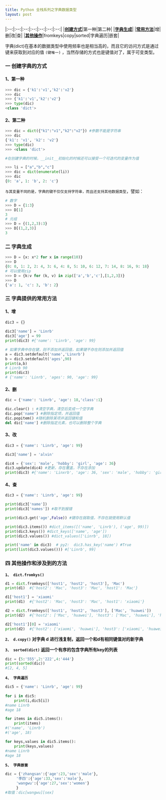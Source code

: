 ```yaml
---
title: Python 全栈系列之字典数据类型
layout: post
---
```


<div id='toggle'></div>

|:--:|:--:|:--:|:--:|:--:|:--:|:--:|
|**[创建方式](#z1)**|第一种|第二种|
|**[字典生成](#z2)**|
|**[常用方法](#z3)**|增|删|改|查|
|**[其他操作](#z4)**|fromkeys|copy|sorted|字典遍历|嵌套|


字典(dict)在基本的数据类型中使用频率也是相当高的，而且它的访问方式是通过键来获取到对应的值 `(键唯一)` ，当然存储的方式也是键值对了，属于可变类型。  

<h3 id='z1'>一 创建字典的方式</h3>

#### 1、第一种

```python
>>> dic = {'k1':'v1','k2':'v2'}
>>> dic
>>> {'k1':'v1','k2':'v2'}
>>> type(dic)
<class 'dict'>
```

#### 2、第二种

```python
>>> dic = dict({"k1":"v1","k2":"v2"}) #参数不能是字符串
>>> dic
{'k1': 'v1', 'k2': 'v2'}
>>> type(dic)
>>> <class 'dict'>
```
```python
#在创建字典的时候，__init__初始化的时候还可以接受一个可迭代的变量作为值

>>> li = ["a","b","c"]
>>> dic = dict(enumerate(li))
>>> dic
{0: 'a', 1: 'b', 2: 'c'}
```

`与其变量不同的是，字典的键不仅仅支持字符串，而且还支持其他数据类型`，譬如：
```python
# 数字
>>> D = {1:3}
>>> D[1]
3
# 元组
>>> D = {(1,2,3):3}
>>> D[(1,2,3)]
3
```

<h3 id='z2'>二 字典生成</h3>

```python
>>> D = {x: x*2 for x in range(10)}
>>> D
{0: 0, 1: 2, 2: 4, 3: 6, 4: 8, 5: 10, 6: 12, 7: 14, 8: 16, 9: 18}
# 可以使用zip
>>> D = {k:v for (k, v) in zip(['a','b','c'],[1,2,3])}
>>> D
{'a': 1, 'c': 3, 'b': 2}
```

<h3 id='z3'>三 字典提供的常用方法</h3>

#### 1、增
```python
dic3 = {}
 
dic3['name'] = 'Linrb'
dic3['age'] = 99
print(dic3) #{'name': 'Linrb', 'age': 99}

# 如果字典中存在键，则不添加并返回值，如果键不存在则添加并返回值
a = dic3.setdefault('name','Linxrb')
b = dic3.setdefault('ages',90)
print(a,b)
# Linrb 90
print(dic3)
# {'name': 'Linrb', 'ages': 90, 'age': 99}
```

#### 2、删

```python
dic = {'name': 'Linrb', 'age': 18,'class':1}

dic.clear() : #清空字典，清空后变成一个空字典
dic.pop('name') #删除指定项，并返回值
dic.popitem() #随机删除某项并返回键和值
del dic['name'] #删除指定元素，也可以删除整个字典

```
#### 3、改

```python
dic3 = {'name': 'Linrb', 'age': 99}

dic3['name'] = 'alvin'

dic4 = {'sex': 'male', 'hobby': 'girl', 'age': 36}
dic3.update(dic4) #更新，存在覆盖，不存在添加
print(dic3) #{'name': 'Linxrb', 'age': 36, 'sex': 'male', 'hobby': 'girl'}

```

#### 4、查

```python
dic3 = {'name': 'Linrb', 'age': 99}

print(dic3['name'])
print(dic3['names']) #取不到报错

print(dic3.get('age',False)) #键存在就取值，不存在就使用默认值

print(dic3.items()) #dict_items([('name', 'Linrb'), ('age', 99)])
print(dic3.keys()) #dict_keys(['name', 'age'])
print(dic3.values()) #dict_values(['Linrb', 18])

print('name' in dic3)  # py2:  dic3.has_key('name') #True
print(list(dic3.values())) #['Linrb', 99]
```

<h3 id='z4'>四 其他操作和涉及到的方法</h3>

**`1、 dict.fromkys()`**
```python
d1 = dict.fromkeys(['host1', 'host2', 'host3'], 'Mac')
print(d1)  #{'host2': 'Mac', 'host3': 'Mac', 'host1': 'Mac'}

d1['host1'] = 'xiaomi'
print(d1)  #{'host2': 'Mac', 'host3': 'Mac', 'host1': 'xiaomi'}

d2 = dict.fromkeys(['host1', 'host2', 'host3'], ['Mac', 'huawei'])
print(d2)  #{'host2': ['Mac', 'huawei'], 'host3': ['Mac', 'huawei'], 'host1': ['Mac', 'huawei']}

d2['host1'][0] = 'xiaomi'
print(d2)  #{'host2': ['xiaomi', 'huawei'], 'host3': ['xiaomi', 'huawei'], 'host1': ['xiaomi', 'huawei']}
```

**`2、 d.copy()` 对字典 d 进行浅复制，返回一个和d有相同键值对的新字典**  

**`3、 sorted(dict)` 返回一个有序的包含字典所有key的列表**  
```python
dic = {5:'555',2:'222',4:'444'}
print(sorted(dic))
#[2, 4, 5]　
```

**`4、 字典遍历`**
```python
dic5 = {'name': 'Linrb', 'age': 99}
 
for i in dic5:
    print(i,dic5[i])
#name Linrb
#age 18

for items in dic5.items():
    print(items)
#('name', 'Linrb')
#('age', 18)

for keys,values in dic5.items():
    print(keys,values)
#name Linrb
#age 18
```

**`5、 字典嵌套`**
```python
dic = {'zhangsan':{'age':23,'sex':'male'},
     '李四':{'age':33,'sex':'male'},
     'wangwu':{'age':27,'sex':'women'}  
     }
#取值：dic[wangwu][sex]
```
